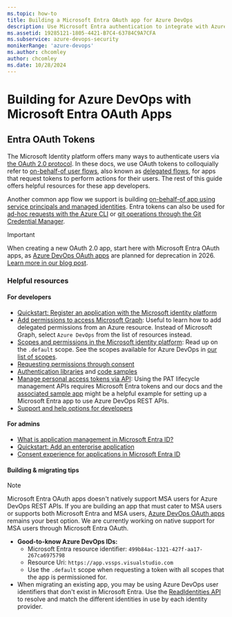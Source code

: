 ```yaml
---
ms.topic: how-to
title: Building a Microsoft Entra OAuth app for Azure DevOps
description: Use Microsoft Entra authentication to integrate with Azure DevOps Services.
ms.assetid: 19285121-1805-4421-B7C4-63784C9A7CFA
ms.subservice: azure-devops-security
monikerRange: 'azure-devops'
ms.author: chcomley
author: chcomley
ms.date: 10/28/2024
---
```


# Building for Azure DevOps with Microsoft Entra OAuth Apps

## Entra OAuth Tokens
The Microsoft Identity platform offers many ways to authenticate users via [the OAuth 2.0 protocol](/entra/identity-platform/v2-protocols). In these docs, we use OAuth tokens to colloquially refer to [on-behalf-of user flows](/entra/identity-platform/v2-oauth2-on-behalf-of-flow), also known as [delegated flows](/entra/identity-platform/delegated-access-primer), for apps that request tokens to perform actions for their users. The rest of this guide offers helpful resources for these app developers. 

Another common app flow we support is building [on-behalf-of app using service principals and managed identities](service-principal-managed-identity.md).
Entra tokens can also be used for [ad-hoc requests with the Azure CLI](entra.md#acquire-user-tokens-in-azure-cli) or [git operations through the Git Credential Manager](entra.md#git-operations-with-git-credential-manager).

> [!IMPORTANT]
> When creating a new OAuth 2.0 app, start here with Microsoft Entra OAuth apps, as [Azure DevOps OAuth apps](azure-devops-oauth.md) are planned for deprecation in 2026. [Learn more in our blog post](https://devblogs.microsoft.com/devops/no-new-azure-devops-oauth-apps-beginning-february-2025/).

### Helpful resources

#### For developers
* [Quickstart: Register an application with the Microsoft identity platform](/entra/identity-platform/quickstart-register-app)
* [Add permissions to access Microsoft Graph](/entra/identity-platform/quickstart-configure-app-access-web-apis#add-permissions-to-access-microsoft-graph): Useful to learn how to add delegated permissions from an Azure resource. Instead of Microsoft Graph, select `Azure DevOps` from the list of resources instead.
* [Scopes and permissions in the Microsoft identity platform](/entra/identity-platform/scopes-oidc): Read up on the `.default` scope. See the scopes available for Azure DevOps in [our list of scopes](oauth.md#scopes).
* [Requesting permissions through consent](/entra/identity-platform/consent-types-developer)
* [Authentication libraries](/entra/identity-platform/reference-v2-libraries) and [code samples](/entra/identity-platform/sample-v2-code?tabs=apptype)
* [Manage personal access tokens via API](../../../organizations/accounts/manage-personal-access-tokens-via-api.md): Using the PAT lifecycle management APIs requires Microsoft Entra tokens and our docs and the [associated sample app](https://github.com/microsoft/azure-devops-auth-samples/tree/master/PersonalAccessTokenAPIAppSample) might be a helpful example for setting up a Microsoft Entra app to use Azure DevOps REST APIs.
* [Support and help options for developers](/entra/identity-platform/developer-support-help-options)

#### For admins
* [What is application management in Microsoft Entra ID?](/entra/identity/enterprise-apps/what-is-application-management)
* [Quickstart: Add an enterprise application](/entra/identity/enterprise-apps/add-application-portal)
* [Consent experience for applications in Microsoft Entra ID](/entra/identity-platform/application-consent-experience)

#### Building & migrating tips
> [!NOTE]
> Microsoft Entra OAuth apps doesn't natively support MSA users for Azure DevOps REST APIs. If you are building an app that must cater to MSA users or supports both Microsoft Entra and MSA users, [Azure DevOps OAuth apps](azure-devops-oauth.md) remains your best option. We are currently working on native support for MSA users through Microsoft Entra OAuth.

* **Good-to-know Azure DevOps IDs:**
  * Microsoft Entra resource identifier: `499b84ac-1321-427f-aa17-267ca6975798`
  * Resource Uri: `https://app.vssps.visualstudio.com`
  * Use the `.default` scope when requesting a token with all scopes that the app is permissioned for.
* When migrating an existing app, you may be using Azure DevOps user identifiers that don't exist in Microsoft Entra. Use the [ReadIdentities API](/rest/api/azure/devops/ims/identities/read-identities) to resolve and match the different identities in use by each identity provider.

